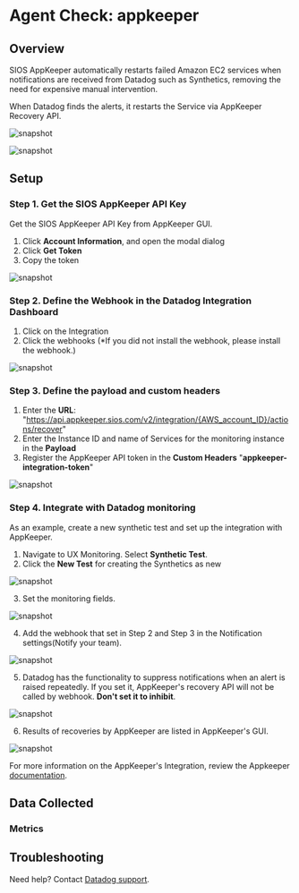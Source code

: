 # Agent Check: appkeeper

## Overview

SIOS AppKeeper automatically restarts failed Amazon EC2 services when
notifications are received from Datadog such as Synthetics, removing
the need for expensive manual intervention.

When Datadog finds the alerts, it restarts the Service via AppKeeper Recovery API.

![snapshot][1]

![snapshot][2]

## Setup

### Step 1. Get the SIOS AppKeeper API Key

Get the SIOS AppKeeper API Key from AppKeeper GUI.

1. Click **Account Information**, and open the modal dialog
2. Click **Get Token**
3. Copy the token

![snapshot][3]

### Step 2. Define the Webhook in the Datadog Integration Dashboard

1. Click on the Integration
2. Click the webhooks (*If you did not install the webhook, please install the webhook.)

![snapshot][4]

### Step 3. Define the payload and custom headers

1. Enter the **URL**: "https://api.appkeeper.sios.com/v2/integration/{AWS_account_ID}/actions/recover"
2. Enter the Instance ID and name of Services for the monitoring instance in the **Payload**
3. Register the AppKeeper API token in the **Custom Headers** "**appkeeper-integration-token**"

![snapshot][5]

### Step 4. Integrate with Datadog monitoring

As an example, create a new synthetic test and set up the integration with AppKeeper.

1. Navigate to UX Monitoring. Select **Synthetic Test**.
2. Click the **New Test** for creating the Synthetics as new

![snapshot][6]

3. Set the monitoring fields.

![snapshot][7]

4. Add the webhook that set in Step 2 and Step 3 in the Notification settings(Notify your team).

![snapshot][8]

5. Datadog has the functionality to suppress notifications when an alert is raised repeatedly.
If you set it, AppKeeper's recovery API will not be called by webhook. **Don't set it to inhibit**.

![snapshot][9]

6. Results of recoveries by AppKeeper are listed in AppKeeper's GUI.

![snapshot][10]


For more information on the AppKeeper's Integration, review the Appkeeper [documentation][11].

## Data Collected

### Metrics

## Troubleshooting

Need help? Contact [Datadog support][12].

[1]: https://raw.githubusercontent.com/DataDog/integrations-extras/master/appkeeper/images/integration.jpg
[2]: https://raw.githubusercontent.com/DataDog/integrations-extras/master/appkeeper/images/integration2.jpg
[3]: https://raw.githubusercontent.com/DataDog/integrations-extras/master/appkeeper/images/get_token.jpg
[4]: https://raw.githubusercontent.com/DataDog/integrations-extras/master/appkeeper/images/datadog_webhook.jpg
[5]: https://raw.githubusercontent.com/DataDog/integrations-extras/master/appkeeper/images/payload_header.jpg
[6]: https://raw.githubusercontent.com/DataDog/integrations-extras/master/appkeeper/images/synthetic_test.jpg
[7]: https://raw.githubusercontent.com/DataDog/integrations-extras/master/appkeeper/images/synthetic_test2.jpg
[8]: https://raw.githubusercontent.com/DataDog/integrations-extras/master/appkeeper/images/synthetic_test3.jpg
[9]: https://raw.githubusercontent.com/DataDog/integrations-extras/master/appkeeper/images/synthetic_test4.jpg
[10]: https://raw.githubusercontent.com/DataDog/integrations-extras/master/appkeeper/images/history.jpg
[11]: https://sioscoati.zendesk.com/hc/en-us/articles/900000978443-Integration
[12]: https://docs.datadoghq.com/help/
